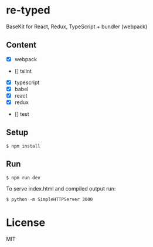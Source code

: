 # re-typed

BaseKit for React, Redux, TypeScript + bundler (webpack)
    
## Content

- [x] webpack
- [] tslint
- [x] typescript
- [x] babel
- [x] react
- [x] redux
- [] test

## Setup

```
$ npm install
```

## Run

```
$ npm run dev
```
To serve index.html and compiled output run:
```
$ python -m SimpleHTTPServer 3000
```

# License

MIT
